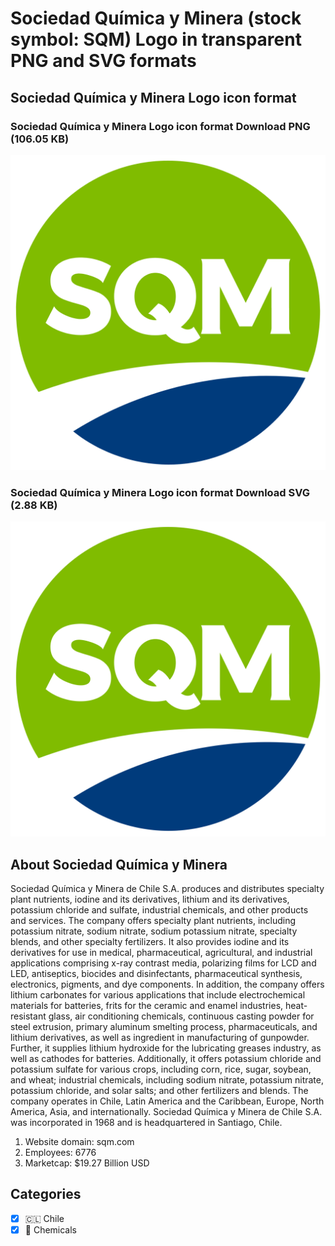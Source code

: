 # Sociedad Química y Minera (stock symbol: SQM) Logo in transparent PNG and SVG formats

## Sociedad Química y Minera Logo icon format

### Sociedad Química y Minera Logo icon format Download PNG (106.05 KB)

![Sociedad Química y Minera Logo icon format Download PNG (106.05 KB)](/img/orig/SQM-5649ab59.png)

### Sociedad Química y Minera Logo icon format Download SVG (2.88 KB)

![Sociedad Química y Minera Logo icon format Download SVG (2.88 KB)](/img/orig/SQM-9a0c3abc.svg)

## About Sociedad Química y Minera

Sociedad Química y Minera de Chile S.A. produces and distributes specialty plant nutrients, iodine and its derivatives, lithium and its derivatives, potassium chloride and sulfate, industrial chemicals, and other products and services. The company offers specialty plant nutrients, including potassium nitrate, sodium nitrate, sodium potassium nitrate, specialty blends, and other specialty fertilizers. It also provides iodine and its derivatives for use in medical, pharmaceutical, agricultural, and industrial applications comprising x-ray contrast media, polarizing films for LCD and LED, antiseptics, biocides and disinfectants, pharmaceutical synthesis, electronics, pigments, and dye components. In addition, the company offers lithium carbonates for various applications that include electrochemical materials for batteries, frits for the ceramic and enamel industries, heat-resistant glass, air conditioning chemicals, continuous casting powder for steel extrusion, primary aluminum smelting process, pharmaceuticals, and lithium derivatives, as well as ingredient in manufacturing of gunpowder. Further, it supplies lithium hydroxide for the lubricating greases industry, as well as cathodes for batteries. Additionally, it offers potassium chloride and potassium sulfate for various crops, including corn, rice, sugar, soybean, and wheat; industrial chemicals, including sodium nitrate, potassium nitrate, potassium chloride, and solar salts; and other fertilizers and blends. The company operates in Chile, Latin America and the Caribbean, Europe, North America, Asia, and internationally. Sociedad Química y Minera de Chile S.A. was incorporated in 1968 and is headquartered in Santiago, Chile.

1. Website domain: sqm.com
2. Employees: 6776
3. Marketcap: $19.27 Billion USD


## Categories
- [x] 🇨🇱 Chile
- [x] 🧪 Chemicals
